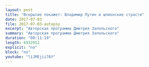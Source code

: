 ```yaml
---
layout: post
title: "Вскрытие покажет: Владимир Путин и шпионские страсти"
date: 2017-07-03
file: 2017-07-03-autopsy
excerpt: "Авторская программа Дмитрия Запольского"
summary: "Авторская программа Дмитрия Запольского"
duration: "00:11:19"
length: 6932912
explicit: "no"
block: "no"
youtube: "liJMEjii76Y"
---
```

